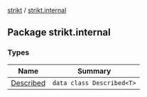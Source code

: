 [strikt](../index.md) / [strikt.internal](./index.md)

## Package strikt.internal

### Types

| Name | Summary |
|---|---|
| [Described](-described/index.md) | `data class Described<T>` |
